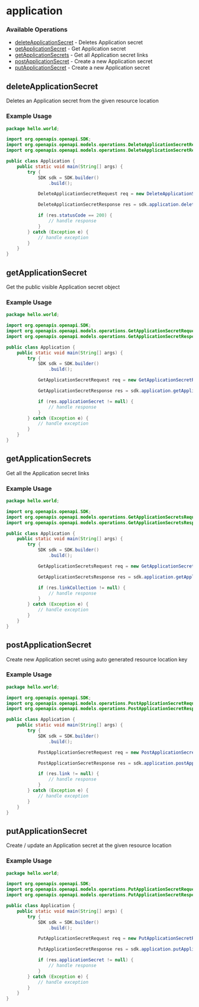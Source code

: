 # application

### Available Operations

* [deleteApplicationSecret](#deleteapplicationsecret) - Deletes Application secret
* [getApplicationSecret](#getapplicationsecret) - Get Application secret
* [getApplicationSecrets](#getapplicationsecrets) - Get all Application secret links
* [postApplicationSecret](#postapplicationsecret) - Create a new Application secret
* [putApplicationSecret](#putapplicationsecret) - Create a new Application secret

## deleteApplicationSecret

Deletes an Application secret from the given resource location

### Example Usage

```java
package hello.world;

import org.openapis.openapi.SDK;
import org.openapis.openapi.models.operations.DeleteApplicationSecretRequest;
import org.openapis.openapi.models.operations.DeleteApplicationSecretResponse;

public class Application {
    public static void main(String[] args) {
        try {
            SDK sdk = SDK.builder()
                .build();

            DeleteApplicationSecretRequest req = new DeleteApplicationSecretRequest("aspernatur", "perferendis", "ad");            

            DeleteApplicationSecretResponse res = sdk.application.deleteApplicationSecret(req);

            if (res.statusCode == 200) {
                // handle response
            }
        } catch (Exception e) {
            // handle exception
        }
    }
}
```

## getApplicationSecret

Get the public visible Application secret object

### Example Usage

```java
package hello.world;

import org.openapis.openapi.SDK;
import org.openapis.openapi.models.operations.GetApplicationSecretRequest;
import org.openapis.openapi.models.operations.GetApplicationSecretResponse;

public class Application {
    public static void main(String[] args) {
        try {
            SDK sdk = SDK.builder()
                .build();

            GetApplicationSecretRequest req = new GetApplicationSecretRequest("natus", "sed", "iste");            

            GetApplicationSecretResponse res = sdk.application.getApplicationSecret(req);

            if (res.applicationSecret != null) {
                // handle response
            }
        } catch (Exception e) {
            // handle exception
        }
    }
}
```

## getApplicationSecrets

Get all the Application secret links

### Example Usage

```java
package hello.world;

import org.openapis.openapi.SDK;
import org.openapis.openapi.models.operations.GetApplicationSecretsRequest;
import org.openapis.openapi.models.operations.GetApplicationSecretsResponse;

public class Application {
    public static void main(String[] args) {
        try {
            SDK sdk = SDK.builder()
                .build();

            GetApplicationSecretsRequest req = new GetApplicationSecretsRequest("dolor", "natus");            

            GetApplicationSecretsResponse res = sdk.application.getApplicationSecrets(req);

            if (res.linkCollection != null) {
                // handle response
            }
        } catch (Exception e) {
            // handle exception
        }
    }
}
```

## postApplicationSecret

Create new Application secret using auto generated resource location key

### Example Usage

```java
package hello.world;

import org.openapis.openapi.SDK;
import org.openapis.openapi.models.operations.PostApplicationSecretRequest;
import org.openapis.openapi.models.operations.PostApplicationSecretResponse;

public class Application {
    public static void main(String[] args) {
        try {
            SDK sdk = SDK.builder()
                .build();

            PostApplicationSecretRequest req = new PostApplicationSecretRequest("laboriosam", "hic");            

            PostApplicationSecretResponse res = sdk.application.postApplicationSecret(req);

            if (res.link != null) {
                // handle response
            }
        } catch (Exception e) {
            // handle exception
        }
    }
}
```

## putApplicationSecret

Create / update an Application secret at the given resource location

### Example Usage

```java
package hello.world;

import org.openapis.openapi.SDK;
import org.openapis.openapi.models.operations.PutApplicationSecretRequest;
import org.openapis.openapi.models.operations.PutApplicationSecretResponse;

public class Application {
    public static void main(String[] args) {
        try {
            SDK sdk = SDK.builder()
                .build();

            PutApplicationSecretRequest req = new PutApplicationSecretRequest("saepe", "fuga", "in");            

            PutApplicationSecretResponse res = sdk.application.putApplicationSecret(req);

            if (res.applicationSecret != null) {
                // handle response
            }
        } catch (Exception e) {
            // handle exception
        }
    }
}
```
